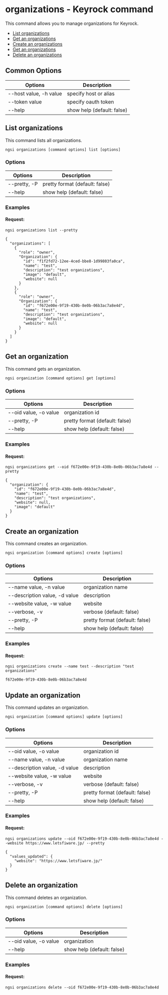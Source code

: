 # organizations - Keyrock command

This command allows you to manage organizations for Keyrock.

-   [List organizations](#list-organizations)
-   [Get an organizations](#get-an-organization)
-   [Create an organizations](#create-an-organization)
-   [Get an organizations](#update-an-get-organization)
-   [Delete an organizations](#delete-an-organization)

## Common Options

| Options                   | Description                |
| ------------------------- | -------------------------- |
| --host value, -h value    | specify host or alias      |
| --token value             | specify oauth token        |
| --help                    | show help (default: false) |

<a name="list-organization"></a>

## List organizations

This command lists all organizations.

```console
ngsi organizations [command options] list [options]
```

### Options

| Options                       | Description                    |
| ----------------------------- | ------------------------------ |
| --pretty, -P                  | pretty format (default: false) |
| --help                        | show help (default: false)     |

### Examples

#### Request:

```console
ngsi organizations list --pretty
```

```console
{
  "organizations": [
    {
      "role": "owner",
      "Organization": {
        "id": "f1f2fd72-12ee-4ced-bbe8-1d99803fa0ca",
        "name": "test",
        "description": "test organizations",
        "image": "default",
        "website": null
      }
    },
    {
      "role": "owner",
      "Organization": {
        "id": "f672e00e-9f19-430b-8e0b-06b3ac7a8e4d",
        "name": "test",
        "description": "test organizations",
        "image": "default",
        "website": null
      }
    }
  ]
}
```

<a name="get-an-organization"></a>

## Get an organization

This command gets an organization.

```console
ngsi organization [command options] get [options]
```

### Options

| Options               | Description                    |
| --------------------- | ------------------------------ |
| --oid value, -o value | organization id                |
| --pretty, -P          | pretty format (default: false) |
| --help                | show help (default: false)     |

### Examples

#### Request:

```console
ngsi organizations get --oid f672e00e-9f19-430b-8e0b-06b3ac7a8e4d --pretty
```

```console
{
  "organization": {
    "id": "f672e00e-9f19-430b-8e0b-06b3ac7a8e4d",
    "name": "test",
    "description": "test organizations",
    "website": null,
    "image": "default"
  }
}
```

<a name="create-an-organization"></a>

## Create an organization

This command creates an organization.

```console
ngsi organization [command options] create [options]
```

### Options

| Options                       | Description                    |
| ----------------------------- | ------------------------------ |
| --name value, -n value        | organization name              |
| --description value, -d value | description                    |
| --website value, -w value     | website                        |
| --verbose, -v                 | verbose (default: false)       |
| --pretty, -P                  | pretty format (default: false) |
| --help                        | show help (default: false)     |

### Examples

#### Request:

```console
ngsi organizations create --name test --description "test organizations"
```

```console
f672e00e-9f19-430b-8e0b-06b3ac7a8e4d
```

<a name="update-an-organization"></a>

## Update an organization

This command updates an organization.

```console
ngsi organization [command options] update [options]
```

### Options

| Options                       | Description                    |
| ----------------------------- | ------------------------------ |
| --oid value, -o value         | organization id                |
| --name value, -n value        | organization name              |
| --description value, -d value | description                    |
| --website value, -w value     | website                        |
| --verbose, -v                 | verbose (default: false)       |
| --pretty, -P                  | pretty format (default: false) |
| --help                        | show help (default: false)     |

### Examples

#### Request:

```console
ngsi organizations update --oid f672e00e-9f19-430b-8e0b-06b3ac7a8e4d --website https://www.letsfiware.jp/ --pretty
```

```console
{
  "values_updated": {
    "website": "https://www.letsfiware.jp/"
  }
}
```

<a name="delete-an-organization"></a>

## Delete an organization

This command deletes an organization.

```console
ngsi organization [command options] delete [options]
```

### Options

| Options               | Description                |
| --------------------- | -------------------------- |
| --oid value, -o value | organization               |
| --help                | show help (default: false) |

### Examples

#### Request:

```console
ngsi organizations delete --oid f672e00e-9f19-430b-8e0b-06b3ac7a8e4d
```
